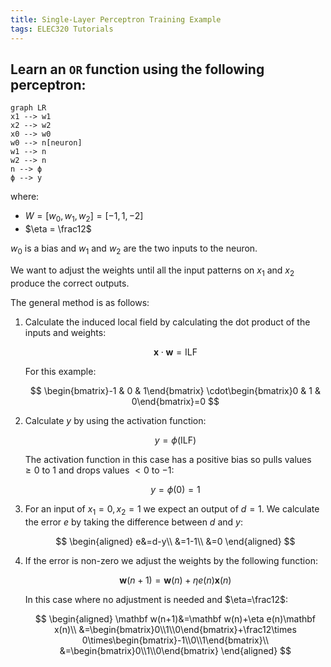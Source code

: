 ```yaml
---
title: Single-Layer Perceptron Training Example
tags: ELEC320 Tutorials
---
```

## Learn an `OR` function using the following perceptron:

```mermaid
graph LR
x1 --> w1
x2 --> w2
x0 --> w0
w0 --> n[neuron]
w1 --> n
w2 --> n
n --> ϕ
ϕ --> y
```

where:

* $W = [w_0, w_1, w_2] = [-1, 1, -2]$
* $\eta = \frac12$

$w_0$ is a bias and $w_1$ and $w_2$ are the two inputs to the neuron.


We want to adjust the weights until all the input patterns on $x_1$ and $x_2$ produce the correct outputs.

The general method is as follows:

1. Calculate the induced local field by calculating the dot product of the inputs and weights:
	
	$$
	\mathbf x \cdot \mathbf w =\text{ILF}
	$$
	
	For this example:
	
	$$
	\begin{bmatrix}-1 & 0 & 1\end{bmatrix} \cdot\begin{bmatrix}0 & 1 & 0\end{bmatrix}=0
	$$
	
1. Calculate $y$ by using the activation function:

	$$
	y=\phi(\text{ILF})
	$$
	
	The activation function in this case has a positive bias so pulls values $\geq0$ to $1$ and drops values $<0$ to $-1$:
	
	$$
	y=\phi(0) =1
	$$
1. For an input of $x_1=0, x_2=1$ we expect an output of $d=1$. We calculate the error $e$ by taking the difference between $d$ and $y$:

	$$
	\begin{aligned}
	e&=d-y\\
	&=1-1\\
	&=0
	\end{aligned}
	$$

1. If the error is non-zero we adjust the weights by the following function:
	
	$$
	\mathbf w(n+1)=\mathbf w(n)+\eta e(n)\mathbf x(n)
	$$
	
	In this case where no adjustment is needed and $\eta=\frac12$:
	
	$$
	\begin{aligned}
	\mathbf w(n+1)&=\mathbf w(n)+\eta e(n)\mathbf x(n)\\
	&=\begin{bmatrix}0\\1\\0\end{bmatrix}+\frac12\times 0\times\begin{bmatrix}-1\\0\\1\end{bmatrix}\\
	&=\begin{bmatrix}0\\1\\0\end{bmatrix}
	\end{aligned}
	$$